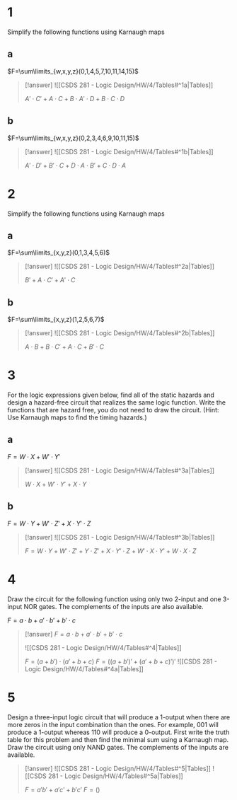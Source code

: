 # 1

Simplify the following functions using Karnaugh maps

## a


$F=\sum\limits_{w,x,y,z}(0,1,4,5,7,10,11,14,15)$

> [!answer]
> ![[CSDS 281 - Logic Design/HW/4/Tables#^1a|Tables]]
> 
> $A'\cdot C'+A\cdot C+B\cdot A'\cdot D+B\cdot C\cdot D$

## b

$F=\sum\limits_{w,x,y,z}(0,2,3,4,6,9,10,11,15)$

> [!answer]
> ![[CSDS 281 - Logic Design/HW/4/Tables#^1b|Tables]]
> 
> $A'\cdot D'+B'\cdot C+D\cdot A\cdot B'+C\cdot D\cdot A$

# 2

Simplify the following functions using Karnaugh maps

## a

$F=\sum\limits_{x,y,z}(0,1,3,4,5,6)$

> [!answer]
> ![[CSDS 281 - Logic Design/HW/4/Tables#^2a|Tables]]
> 
> $B'+A\cdot C'+A'\cdot C$

## b

$F=\sum\limits_{x,y,z}(1,2,5,6,7)$

> [!answer]
> ![[CSDS 281 - Logic Design/HW/4/Tables#^2b|Tables]]
> 
> $A\cdot B+B\cdot C'+A\cdot C+B'\cdot C$

# 3

For the logic expressions given below, find all of the static hazards and design a hazard-free circuit that realizes the same logic function. Write the functions that are hazard free, you do not need to draw the circuit. (Hint: Use Karnaugh maps to find the timing hazards.)

## a

$F=W\cdot X+W'\cdot Y'$

> [!answer]
> ![[CSDS 281 - Logic Design/HW/4/Tables#^3a|Tables]]
> 
> $W\cdot X+W'\cdot Y'+X\cdot Y$

## b

$F=W\cdot Y+W'\cdot Z'+X\cdot Y'\cdot Z$

> [!answer]
> ![[CSDS 281 - Logic Design/HW/4/Tables#^3b|Tables]]
> 
> $F=W\cdot Y+W'\cdot Z'+Y\cdot Z'+X\cdot Y'\cdot Z+W'\cdot X\cdot Y'+W\cdot X\cdot Z$

# 4

Draw the circuit for the following function using only two 2-input and one 3-input NOR gates. The complements of the inputs are also available.

$F = a\cdot b + a'\cdot b' + b'\cdot c$

> [!answer]
> $F = a\cdot b + a'\cdot b' + b'\cdot c$
> 
> ![[CSDS 281 - Logic Design/HW/4/Tables#^4|Tables]]
> 
> $F = (a+b')\cdot(a'+b+c)$
> $F = ((a+b')'+(a'+b+c)')'$
> ![[CSDS 281 - Logic Design/HW/4/Tables#^4a|Tables]]

# 5

Design a three-input logic circuit that will produce a 1-output when there are more zeros in the input combination than the ones. For example, 001 will produce a 1-output whereas 110 will produce a 0-output. First write the truth table for this problem and then find the minimal sum using a Karnaugh map. Draw the circuit using only NAND gates. The complements of the inputs are available.

> [!answer]
> ![[CSDS 281 - Logic Design/HW/4/Tables#^5|Tables]]
> ![[CSDS 281 - Logic Design/HW/4/Tables#^5a|Tables]]
> 
> $F=a'b'+a'c'+b'c'$
> $F=()$
